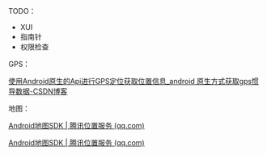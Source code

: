 

TODO：

- XUI
- 指南针
- 权限检查



GPS：

[使用Android原生的Api进行GPS定位获取位置信息_android 原生方式获取gps惯导数据-CSDN博客](https://blog.csdn.net/qq_19560943/article/details/71250420)

地图：

[Android地图SDK | 腾讯位置服务 (qq.com)](https://lbs.qq.com/mobile/androidMapSDK/developerGuide/showMap)

[Android地图SDK | 腾讯位置服务 (qq.com)](https://lbs.qq.com/mobile/androidMapSDK/developerGuide/showLocation)

